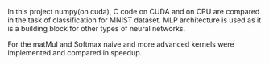 In this project numpy(on cuda), C code on CUDA and on CPU are compared in the task of classification for MNIST dataset. MLP architecture is used as it is a building block for other types of neural networks.

For the matMul and Softmax naive and more advanced kernels were implemented and compared in speedup.
